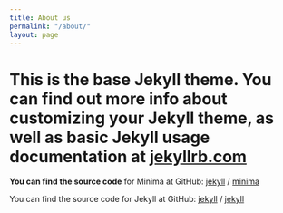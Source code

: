 ```yaml
---
title: About us
permalink: "/about/"
layout: page
---
```


# This is the base Jekyll theme. You can find out more info about customizing your Jekyll theme, as well as basic Jekyll usage documentation at [jekyllrb.com](https://jekyllrb.com/)

**You can find the source code** for Minima at GitHub:
[jekyll][jekyll-organization] /
[minima](https://github.com/jekyll/minima)

You can find the source code for Jekyll at GitHub:
[jekyll][jekyll-organization] /
[jekyll](https://github.com/jekyll/jekyll)


[jekyll-organization]: https://github.com/jekyll

